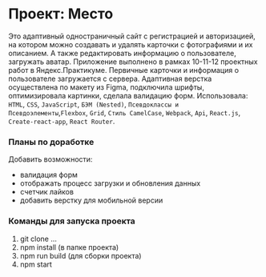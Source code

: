 # Проект: Место

Это адаптивный одностраничный сайт с регистрацией и авторизацией, на котором можно создавать и удалять карточки
с фотографиями и их описанием. А также редактировать информацию о пользователе, загружать аватар.
Приложение выполнено в рамках 10-11-12 проектных работ в Яндекс.Практикуме. Первичные карточки и информация о пользователе 
загружается с сервера. Адаптивная верстка осуществлена по макету из Figma, подключила шрифты,
оптимизировала картинки, сделала валидацию форм. Использовала: `HTML`, `CSS`, `JavaScript`, `БЭМ (Nested)`, 
`Псевдоклассы и Псевдоэлементы`,`Flexbox`, `Grid`, `Стиль CamelCase`, `Webpack`, `Api`, `React.js`, 
`Create-react-app`, `React Router`.

### Планы по доработке

Добавить возможности:
* валидация форм
* отображать процесс загрузки и обновления данных
* счетчик лайков
* добавить верстку для мобильной версии

### Команды для запуска проекта

1. git clone ...
2. npm install (в папке проекта)
3. npm run build (для сборки проекта)
4. npm start

